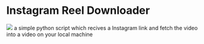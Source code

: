 # Instagram Reel Downloader 

<img src="https://upload.wikimedia.org/wikipedia/commons/thumb/5/58/Instagram-Icon.png/769px-Instagram-Icon.png">
a simple python script which recives a Instagram link and fetch the video into a video on your local machine 